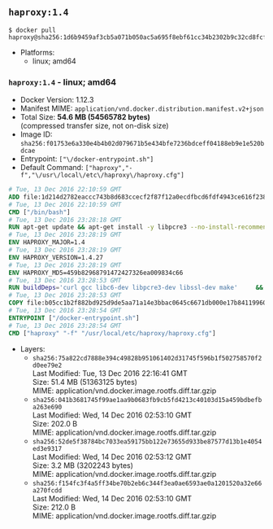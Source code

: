 ## `haproxy:1.4`

```console
$ docker pull haproxy@sha256:1d6b9459af3cb5a071b050ac5a695f8ebf61cc34b2302b9c32cd8fcf82d9d9a6
```

-	Platforms:
	-	linux; amd64

### `haproxy:1.4` - linux; amd64

-	Docker Version: 1.12.3
-	Manifest MIME: `application/vnd.docker.distribution.manifest.v2+json`
-	Total Size: **54.6 MB (54565782 bytes)**  
	(compressed transfer size, not on-disk size)
-	Image ID: `sha256:f01753e6a330e4b4b02d079671b5e434bfe7236bdceff04188eb9e1e520bdcae`
-	Entrypoint: `["\/docker-entrypoint.sh"]`
-	Default Command: `["haproxy","-f","\/usr\/local\/etc\/haproxy\/haproxy.cfg"]`

```dockerfile
# Tue, 13 Dec 2016 22:10:59 GMT
ADD file:1d214d2782eaccc743b8d683ccecf2f87f12a0ecdfbcd6fdf4943ce616f23870 in / 
# Tue, 13 Dec 2016 22:10:59 GMT
CMD ["/bin/bash"]
# Tue, 13 Dec 2016 23:28:18 GMT
RUN apt-get update && apt-get install -y libpcre3 --no-install-recommends && rm -rf /var/lib/apt/lists/*
# Tue, 13 Dec 2016 23:28:19 GMT
ENV HAPROXY_MAJOR=1.4
# Tue, 13 Dec 2016 23:28:19 GMT
ENV HAPROXY_VERSION=1.4.27
# Tue, 13 Dec 2016 23:28:19 GMT
ENV HAPROXY_MD5=459b82968791472427326ea009834c66
# Tue, 13 Dec 2016 23:28:53 GMT
RUN buildDeps='curl gcc libc6-dev libpcre3-dev libssl-dev make' 	&& set -x 	&& apt-get update && apt-get install -y $buildDeps --no-install-recommends && rm -rf /var/lib/apt/lists/* 	&& curl -SL "http://www.haproxy.org/download/${HAPROXY_MAJOR}/src/haproxy-${HAPROXY_VERSION}.tar.gz" -o haproxy.tar.gz 	&& echo "${HAPROXY_MD5}  haproxy.tar.gz" | md5sum -c 	&& mkdir -p /usr/src/haproxy 	&& tar -xzf haproxy.tar.gz -C /usr/src/haproxy --strip-components=1 	&& rm haproxy.tar.gz 	&& make -C /usr/src/haproxy 		TARGET=linux2628 		USE_PCRE=1 PCREDIR= 		USE_OPENSSL=1 		USE_ZLIB=1 		all 		install-bin 	&& mkdir -p /usr/local/etc/haproxy 	&& cp -R /usr/src/haproxy/examples/errorfiles /usr/local/etc/haproxy/errors 	&& rm -rf /usr/src/haproxy 	&& apt-get purge -y --auto-remove $buildDeps
# Tue, 13 Dec 2016 23:28:53 GMT
COPY file:b05cc1b2f882bd925d9de5aa71a14e3bbac0645c6671db000e17b84119960d72 in / 
# Tue, 13 Dec 2016 23:28:54 GMT
ENTRYPOINT ["/docker-entrypoint.sh"]
# Tue, 13 Dec 2016 23:28:54 GMT
CMD ["haproxy" "-f" "/usr/local/etc/haproxy/haproxy.cfg"]
```

-	Layers:
	-	`sha256:75a822cd7888e394c49828b951061402d31745f596b1f502758570f2d0ee79e2`  
		Last Modified: Tue, 13 Dec 2016 22:16:41 GMT  
		Size: 51.4 MB (51363125 bytes)  
		MIME: application/vnd.docker.image.rootfs.diff.tar.gzip
	-	`sha256:041b3681745f99ae1aa9b0683fb9cb5fd4213c40103d15a459bdbefba263e690`  
		Last Modified: Wed, 14 Dec 2016 02:53:10 GMT  
		Size: 202.0 B  
		MIME: application/vnd.docker.image.rootfs.diff.tar.gzip
	-	`sha256:52de5f38784bc7033ea59175bb122e73655d933be87577d13b1e4054ed3e9317`  
		Last Modified: Wed, 14 Dec 2016 02:53:12 GMT  
		Size: 3.2 MB (3202243 bytes)  
		MIME: application/vnd.docker.image.rootfs.diff.tar.gzip
	-	`sha256:f154fc3f4a5ff34be70b2eb6c344f3ea0ae6593ae0a1201520a32e66a270fcdd`  
		Last Modified: Wed, 14 Dec 2016 02:53:10 GMT  
		Size: 212.0 B  
		MIME: application/vnd.docker.image.rootfs.diff.tar.gzip
